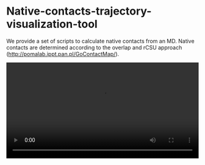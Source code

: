 # Native-contacts-trajectory-visualization-tool
We provide a set of scripts to calculate native contacts from an MD. Native contacts are determined according to the overlap and rCSU approach (http://pomalab.ippt.pan.pl/GoContactMap/).

<video width="100%" controls autoplay>
  <source src="https://github.com/Multiscale-Modelling-of-Complex-Systems/Native-contacts-determination-from-MD/raw/main/native_contacts.mp4" type="video/mp4">
  Your browser does not support the video tag.
</video>



